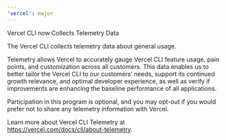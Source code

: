 ```yaml
---
'vercel': major
---
```


Vercel CLI now Collects Telemetry Data

The Vercel CLI collects telemetry data about general usage.

Telemetry allows Vercel to accurately gauge Vercel CLI feature usage, pain points, and customization across all customers. This data enables us to better tailor the Vercel CLI to our customers’ needs, support its continued growth relevance, and optimal developer experience, as well as verify if improvements are enhancing the baseline performance of all applications.

Participation in this program is optional, and you may opt-out if you would prefer not to share any telemetry information with Vercel.

Learn more about Vercel CLI Telemetry at https://vercel.com/docs/cli/about-telemetry.
